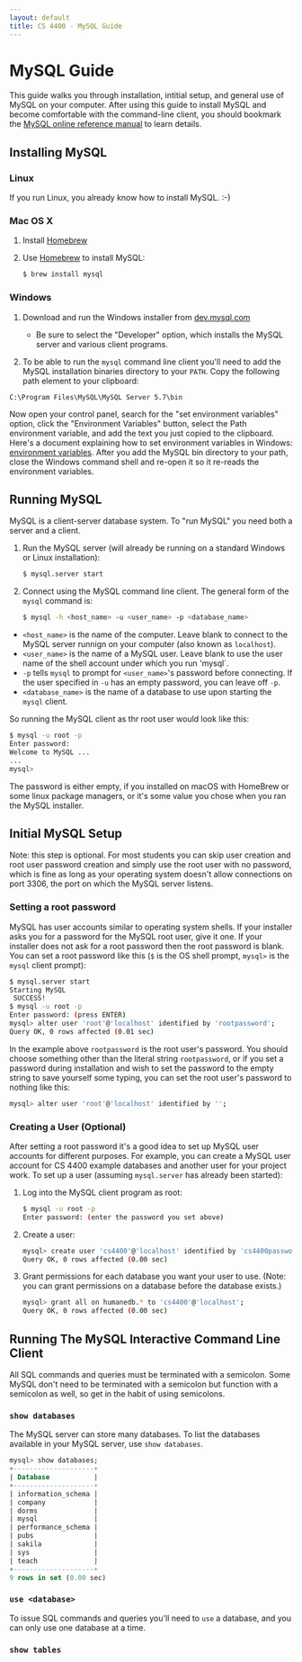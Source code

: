 ```yaml
---
layout: default
title: CS 4400 - MySQL Guide
---
```


# MySQL Guide

This guide walks you through installation, intitial setup, and general use of MySQL on your computer. After using this guide to install MySQL and become comfortable with the command-line client, you should bookmark the [MySQL online reference manual](https://dev.mysql.com/doc/refman/5.7/en/) to learn details.

## Installing MySQL

### Linux

If you run Linux, you already know how to install MySQL. :-)

### Mac OS X

1. Install [Homebrew](http://brew.sh/)
2. Use [Homebrew](http://brew.sh/) to install MySQL:

    ```bash
    $ brew install mysql
    ```

### Windows

1. Download and run the Windows installer from [dev.mysql.com](https://dev.mysql.com/downloads/installer/)

    - Be sure to select the "Developer" option, which installs the MySQL server and various client programs.

2. To be able to run the `mysql` command line client you'll need to add the MySQL installation binaries directory to your `PATH`. Copy the following path element to your clipboard:

```
C:\Program Files\MySQL\MySQL Server 5.7\bin
```
Now open your control panel, search for the "set environment variables" option, click the "Environment Variables" button, select the Path environment variable, and add the text you just copied to the clipboard. Here's a document explaining how to set environment variables in Windows: [environment variables](http://cs1331.gatech.edu/environment-variables.html). After you add the MySQL bin directory to your path, close the Windows command shell and re-open it so it re-reads the environment variables.


## Running MySQL

MySQL is a client-server database system. To "run MySQL" you need both a server and a client.

1. Run the MySQL server (will already be running on a standard Windows or Linux installation):

    ```bash
    $ mysql.server start
    ```

2. Connect using the MySQL command line client. The general form of the `mysql` command is:

    ```bash
    $ mysql -h <host_name> -u <user_name> -p <database_name>
    ```

- `<host_name>` is the name of the computer. Leave blank to connect to the MySQL server runnign on your computer (also known as `localhost`).
- `<user_name>` is the name of a MySQL user. Leave blank to use the user name of the shell account under which you run 'mysql`.
- `-p` tells `mysql` to prompt for `<user_name>`'s password before connecting. If the user specified in `-u` has an empty password, you can leave off `-p`.
- `<database_name>` is the name of a database to use upon starting the `mysql` client.

So running the MySQL client as thr root user would look like this:

```sh
$ mysql -u root -p
Enter password:
Welcome to MySQL ...
...
mysql>
```

The password is either empty, if you installed on macOS with HomeBrew or some linux package managers, or it's some value you chose when you ran the MySQL installer.

## Initial MySQL Setup

Note: this step is optional. For most students you can skip user creation and root user password creation and simply use the root user with no password, which is fine as long as your operating system doesn't allow connections on port 3306, the port on which the MySQL server listens.

### Setting a root password

MySQL has user accounts similar to operating system shells. If your installer asks you for a password for the MySQL root user, give it one. If your installer does not ask for a root password then the root password is blank. You can set a root password like this (`$` is the OS shell prompt, `mysql>` is the `mysql` client prompt):

```bash
$ mysql.server start
Starting MySQL
 SUCCESS!
$ mysql -u root -p
Enter password: (press ENTER)
mysql> alter user 'root'@'localhost' identified by 'rootpassword';
Query OK, 0 rows affected (0.01 sec)

```

In the example above `rootpassword` is the root user's password. You should choose something other than the literal string `rootpassword`, or if you set a password during installation and wish to set the password to the empty string to save yourself some typing, you can set the root user's password to nothing like this:

```bash
mysql> alter user 'root'@'localhost' identified by '';
```

### Creating a User (Optional)

After setting a root password it's a good idea to set up MySQL user accounts for different purposes. For example, you can create a MySQL user account for CS 4400 example databases and another user for your project work. To set up a user (assuming `mysql.server` has already been started):

1. Log into the MySQL client program as root:

    ```bash
    $ mysql -u root -p
    Enter password: (enter the password you set above)
    ```

2. Create a user:

    ```bash
    mysql> create user 'cs4400'@'localhost' identified by 'cs4400password';
    Query OK, 0 rows affected (0.00 sec)
    ```

3. Grant permissions for each database you want your user to use. (Note: you can grant permissions on a database before the database exists.)

    ```bash
    mysql> grant all on humanedb.* to 'cs4400'@'localhost';
    Query OK, 0 rows affected (0.00 sec)
    ```

## Running The MySQL Interactive Command Line Client

All SQL commands and queries must be terminated with a semicolon. Some MySQL don't need to be terminated with a semicolon but function with a semicolon as well, so get in the habit of using semicolons.

### `show databases`

The MySQL server can store many databases. To list the databases available in your MySQL server, use `show databases`.

```sql
mysql> show databases;
+--------------------+
| Database           |
+--------------------+
| information_schema |
| company            |
| dorms              |
| mysql              |
| performance_schema |
| pubs               |
| sakila             |
| sys                |
| teach              |
+--------------------+
9 rows in set (0.00 sec)
```

### `use <database>`

To issue SQL commands and queries you'll need to `use` a database, and you can only use one database at a time.


### `show tables`
